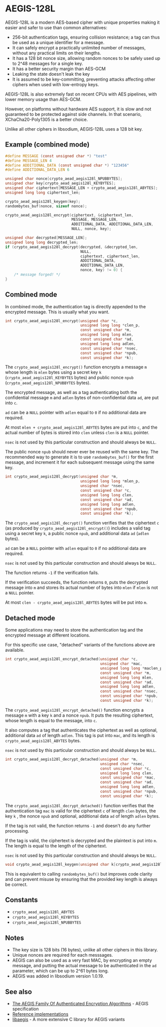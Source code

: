 # AEGIS-128L

AEGIS-128L is a modern AES-based cipher with unique properties making it easier and safer to use than common alternatives:

- 256-bit authentication tags, ensuring collision resistance; a tag can thus be used as a unique identifier for a message.
- It can safely encrypt a practically unlimited number of messages, without any practical limits on their lengths.
- It has a 128 bit nonce size, allowing random nonces to be safely used up to 2^48 messages for a single key.
- It has a better security margin than AES-GCM
- Leaking the state doesn't leak the key
- It is assumed to be key-committing, preventing attacks affecting other ciphers when used with low-entropy keys.

AEGIS-128L is also extremely fast on recent CPUs with AES pipelines, with lower memory usage than AES-GCM.

However, on platforms without hardware AES support, it is slow and not guaranteed to be protected against side channels.
In that scenario, XChaCha20-Poly1305 is a better choice.

Unlike all other ciphers in libsodium, AEGIS-128L uses a 128 bit key.

## Example (combined mode)

```c
#define MESSAGE (const unsigned char *) "test"
#define MESSAGE_LEN 4
#define ADDITIONAL_DATA (const unsigned char *) "123456"
#define ADDITIONAL_DATA_LEN 6

unsigned char nonce[crypto_aead_aegis128l_NPUBBYTES];
unsigned char key[crypto_aead_aegis128l_KEYBYTES];
unsigned char ciphertext[MESSAGE_LEN + crypto_aead_aegis128l_ABYTES];
unsigned long long ciphertext_len;

crypto_aead_aegis128l_keygen(key);
randombytes_buf(nonce, sizeof nonce);

crypto_aead_aegis128l_encrypt(ciphertext, &ciphertext_len,
                              MESSAGE, MESSAGE_LEN,
                              ADDITIONAL_DATA, ADDITIONAL_DATA_LEN,
                              NULL, nonce, key);

unsigned char decrypted[MESSAGE_LEN];
unsigned long long decrypted_len;
if (crypto_aead_aegis128l_decrypt(decrypted, &decrypted_len,
                                  NULL,
                                  ciphertext, ciphertext_len,
                                  ADDITIONAL_DATA,
                                  ADDITIONAL_DATA_LEN,
                                  nonce, key) != 0) {
    /* message forged! */
}
```

## Combined mode

In combined mode, the authentication tag is directly appended to the
encrypted message. This is usually what you want.

```c
int crypto_aead_aegis128l_encrypt(unsigned char *c,
                                  unsigned long long *clen_p,
                                  const unsigned char *m,
                                  unsigned long long mlen,
                                  const unsigned char *ad,
                                  unsigned long long adlen,
                                  const unsigned char *nsec,
                                  const unsigned char *npub,
                                  const unsigned char *k);
```

The `crypto_aead_aegis128l_encrypt()` function encrypts a message
`m` whose length is `mlen` bytes using a secret key `k`
(`crypto_aead_aegis128l_KEYBYTES` bytes) and public nonce `npub`
(`crypto_aead_aegis128l_NPUBBYTES` bytes).

The encrypted message, as well as a tag authenticating both the confidential
message `m` and `adlen` bytes of non-confidential data `ad`, are put into `c`.

`ad` can be a `NULL` pointer with `adlen` equal to `0` if no additional data are
required.

At most `mlen + crypto_aead_aegis128l_ABYTES` bytes are put into
`c`, and the actual number of bytes is stored into `clen` unless `clen` is a
`NULL` pointer.

`nsec` is not used by this particular construction and should always be `NULL`.

The public nonce `npub` should never ever be reused with the same key. The
recommended way to generate it is to use `randombytes_buf()` for the first
message, and increment it for each subsequent message using the same key.

```c
int crypto_aead_aegis128l_decrypt(unsigned char *m,
                                  unsigned long long *mlen_p,
                                  unsigned char *nsec,
                                  const unsigned char *c,
                                  unsigned long long clen,
                                  const unsigned char *ad,
                                  unsigned long long adlen,
                                  const unsigned char *npub,
                                  const unsigned char *k);
```

The `crypto_aead_aegis128l_decrypt()` function verifies that the
ciphertext `c` (as produced by `crypto_aead_aegis128l_encrypt()`)
includes a valid tag using a secret key `k`, a public nonce `npub`, and
additional data `ad` (`adlen` bytes).

`ad` can be a `NULL` pointer with `adlen` equal to `0` if no additional data are
required.

`nsec` is not used by this particular construction and should always be `NULL`.

The function returns `-1` if the verification fails.

If the verification succeeds, the function returns `0`, puts the decrypted
message into `m` and stores its actual number of bytes into `mlen` if `mlen` is
not a `NULL` pointer.

At most `clen - crypto_aead_aegis128l_ABYTES` bytes will be put into
`m`.

## Detached mode

Some applications may need to store the authentication tag and the encrypted
message at different locations.

For this specific use case, "detached" variants of the functions above are
available.

```c
int crypto_aead_aegis128l_encrypt_detached(unsigned char *c,
                                           unsigned char *mac,
                                           unsigned long long *maclen_p,
                                           const unsigned char *m,
                                           unsigned long long mlen,
                                           const unsigned char *ad,
                                           unsigned long long adlen,
                                           const unsigned char *nsec,
                                           const unsigned char *npub,
                                           const unsigned char *k);
```

The `crypto_aead_aegis128l_encrypt_detached()` function encrypts a
message `m` with a key `k` and a nonce `npub`. It puts the resulting ciphertext,
whose length is equal to the message, into `c`.

It also computes a tag that authenticates the ciphertext as well as optional,
additional data `ad` of length `adlen`. This tag is put into `mac`, and its
length is `crypto_aead_aegis128l_ABYTES` bytes.

`nsec` is not used by this particular construction and should always be `NULL`.

```c
int crypto_aead_aegis128l_decrypt_detached(unsigned char *m,
                                           unsigned char *nsec,
                                           const unsigned char *c,
                                           unsigned long long clen,
                                           const unsigned char *mac,
                                           const unsigned char *ad,
                                           unsigned long long adlen,
                                           const unsigned char *npub,
                                           const unsigned char *k);
```

The `crypto_aead_aegis128l_decrypt_detached()` function verifies
that the authentication tag `mac` is valid for the ciphertext `c` of length
`clen` bytes, the key `k` , the nonce `npub` and optional, additional data `ad`
of length `adlen` bytes.

If the tag is not valid, the function returns `-1` and doesn't do any further
processing.

If the tag is valid, the ciphertext is decrypted and the plaintext is put into
`m`. The length is equal to the length of the ciphertext.

`nsec` is not used by this particular construction and should always be `NULL`.

```c
void crypto_aead_aegis128l_keygen(unsigned char k[crypto_aead_aegis128l_KEYBYTES]);
```

This is equivalent to calling `randombytes_buf()` but improves code clarity and
can prevent misuse by ensuring that the provided key length is always be
correct.

## Constants

* `crypto_aead_aegis128l_ABYTES`
* `crypto_aead_aegis128l_KEYBYTES`
* `crypto_aead_aegis128l_NPUBBYTES`

## Notes

* The key size is 128 bits (16 bytes), unlike all other ciphers in this library.
* Unique nonces are required for each messsages.
* AEGIS can also be used as a very fast MAC, by encrypting an empty message, and putting the actual message to be authenticated in the `ad` parameter, which can be up to 2^61 bytes long.
* AEGIS was added in libsodium version 1.0.19.

## See also

* [The AEGIS Family Of Authenticated Encryption Algorithms](https://datatracker.ietf.org/doc/draft-irtf-cfrg-aegis-aead) -
  AEGIS specification
* [Reference implementations](https://github.com/jedisct1/draft-aegis-aead/tree/main/reference-implementations)
* [libaegis](https://github.com/jedisct1/libaegis) - A more extensive C library for AEGIS variants
